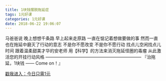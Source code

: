 ```yaml
---
title: 1块钱摆脱拖延症
tags: 1元好课
categories: 1元好课
date: 2018-06-22 19:06:07
---
```


马爸爸说
晚上想想千条路
早上起来走原路
一直在惦记着想做要做的事
然而一直也在拖延中磨灭了行动的意志
不是你不愿改变
不是你不愿行动
找点儿空闲找点儿时间
跟着温柔甜美才华的安老师
用【科学】的方法来消灭拖延怪圈的毒瘤
从此激活您的开挂行动风格
——————————————————————
『治拖延，1块钱 —— Come on！』

[戳我进入：今日只需1元](https://m.qlchat.com/live/channel/channelPage/2000001422672257.htm?officialKey=270000348599804&pro_cl=coral)



